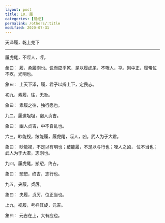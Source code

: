 ```yaml
---
layout: post
title: 10. 履
categories: [易经]
permalink: /others/:title
modified: 2020-07-31
---
```


天泽履，乾上兑下

---

履虎尾，不咥人，哼。

彖曰： 履，柔履刚也。说而应乎乾，是以履虎尾，不咥人，亨。刚中正，履帝位不疚，光明也。

象曰： 上天下泽，履，君子以辨上下，定民志。

初九，素履，往，无咎。

象曰： 素履之往，独行愿也。

九二，履道坦坦，幽人贞吉。

象曰： 幽人贞吉，中不自乱也。

六三，眇能视，跛能履，履虎尾，咥人，凶。武人为于大君。

象曰： 眇能视，不足以有明也；跛能履，不足以与行也；咥人之凶， 位不当也；武人为于大君，志刚也。

九四，履虎尾，愬愬，终吉。

象曰： 愬愬，终吉，志行也。

九五，夬履，贞厉。

象曰： 夬履，贞厉，位正当也。

上九，视履，考祥其旋，元吉。

象曰： 元吉在上，大有应也。
